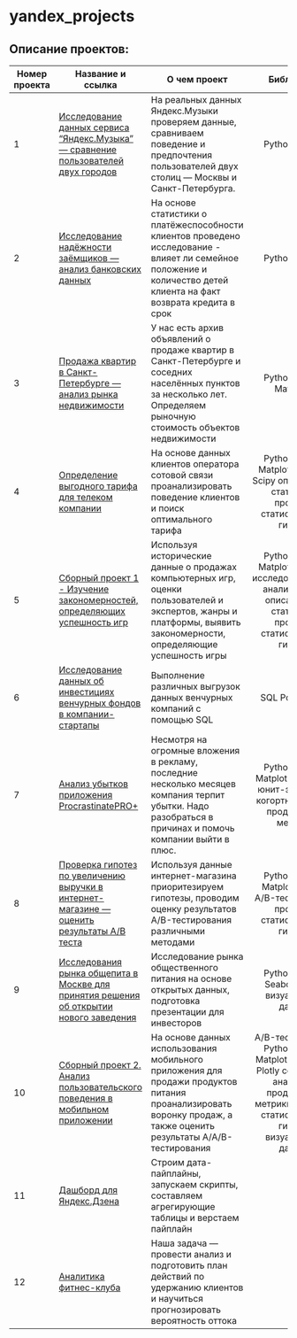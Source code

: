# yandex_projects
## Описание проектов:
| Номер проекта | Название и ссылка | О чем проект                                                     |Библиотеки          |Ключевые слова|
|---------------|-------------------|------------------------------------------------------------------|:------------------:|--------------|
|1              |[Исследование данных сервиса “Яндекс.Музыка” — сравнение пользователей двух городов](https://github.com/toshka737/yandex_projects/blob/main/yandex_music/Yandex_music.ipynb)|На реальных данных Яндекс.Музыки проверяем данные, сравниваем поведение и предпочтения пользователей двух столиц — Москвы и Санкт-Петербурга.|Python Pandas|обработка данных, дубликаты, пропуски, логическая индексация, группировка, сортировка 
|2              |[Исследование надёжности заёмщиков — анализ банковских данных]()|На основе статистики о платёжеспособности клиентов проведено исследование -  влияет ли семейное положение и количество детей клиента на факт возврата кредита в срок|Python Pandas|обработка данных, дубликаты, пропуски, категоризация, лемматизация
|3              |[Продажа квартир в Санкт-Петербурге — анализ рынка недвижимости](https://github.com/toshka737/yandex_projects/blob/main/real_estate_spb/real_estate_spb.ipynb)| У нас есть архив объявлений о продаже квартир в Санкт-Петербурге и соседних населённых пунктов за несколько лет. Определяем рыночную стоимость объектов недвижимости|Python Pandas Matplotlib|обработка данных, histogram, boxplot, категоризация, subplots
|4              |[Определение выгодного тарифа для телеком компании](https://github.com/toshka737/yandex_projects/blob/main/telecom/telecom.ipynb)|На основе данных клиентов оператора сотовой связи проанализировать поведение клиентов и поиск оптимального тарифа|Python Pandas Matplotlib Numpy Scipy описательная статистика проверка статистических гипотез|обработка данных, histogram(subplot), boxplot, статистический тест, критерий Стьюдента
|5              |[Сборный проект 1 - Изучение закономерностей, определяющих успешность игр](https://github.com/toshka737/yandex_projects/blob/main/games/games.ipynb)|Используя исторические данные о продажах компьютерных игр, оценки пользователей и экспертов, жанры и платформы, выявить закономерности, определяющие успешность игры|Python Pandas Matplotlib Numpy исследовательский анализ данных описательная статистика проверка статистических гипотез |обработка данных, histogram, boxplot, статистический тест, критерий Стьюдента, piechart
|6              |[Исследование данных об инвестициях венчурных фондов в компании-стартапы](https://github.com/toshka737/yandex_projects/blob/main/SQL/sql_base.docx)|Выполнение различных выгрузок данных венчурных компаний с помощью SQL|SQL PostgreSQL|обработка данных, выгрузка данных, SQL 
|7              |[Анализ убытков приложения ProcrastinatePRO+](https://nbviewer.org/github/toshka737/yandex_projects/blob/main/application_Procastinate/application_Procastinate.ipynb)|Несмотря на огромные вложения в рекламу, последние несколько месяцев компания терпит убытки.  Надо разобраться в причинах и помочь компании выйти в плюс.|Python Pandas Matplotlib Seaborn юнит-экономика когортный анализ продуктовые метрики|обработка данных, статистический тест, LTV, CAC, когортный анализ
|8              |[Проверка гипотез по увеличению выручки в интернет-магазине —оценить результаты A/B теста](https://github.com/toshka737/yandex_projects/blob/main/onlain_store/onlain_store.ipynb)|Используя данные интернет-магазина приоритезируем гипотезы, проводим оценку результатов A/B-тестирования различными методами|Python Pandas Matplotlib Scipy A/B-тестирование проверка статистических гипотез |A/B-тест, статистический тест, RICE, ICE
|9              |[Исследования рынка общепита в Москве для принятия решения об открытии нового заведения](https://github.com/toshka737/yandex_projects/blob/main/food_market_msk/food_market_msk.ipynb)|Исследование рынка общественного питания на основе открытых данных, подготовка презентации для инвесторов|Python Pandas Seaborn Plotly визуализация данных|обработка данных, визуализация данных, создание презентации
|10             |[Сборный проект 2. Анализ пользовательского поведения в мобильном приложении]()|На основе данных использования мобильного приложения для продажи продуктов питания проанализировать воронку продаж, а также оценить результаты A/A/B-тестирования|A/B-тестирование Python Pandas Matplotlib Seaborn Plotly событийная аналитика продуктовые метрики проверка статистических гипотез визуализация данных|A/B-тест, визуализация, статистический тест
|11             |[Дашборд для Яндекс.Дзена]()|Строим дата-пайплайны, запускаем скрипты, составляем агрегирующие таблицы и верстаем пайплайн|
|12             |[Аналитика фитнес-клуба]()|Наша задача — провести анализ и подготовить план действий по удержанию клиентов и научиться прогнозировать вероятность оттока|

